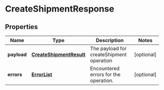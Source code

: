 
# CreateShipmentResponse

## Properties
Name | Type | Description | Notes
------------ | ------------- | ------------- | -------------
**payload** | [**CreateShipmentResult**](CreateShipmentResult.md) | The payload for createShipment operation |  [optional]
**errors** | [**ErrorList**](ErrorList.md) | Encountered errors for the operation. |  [optional]



